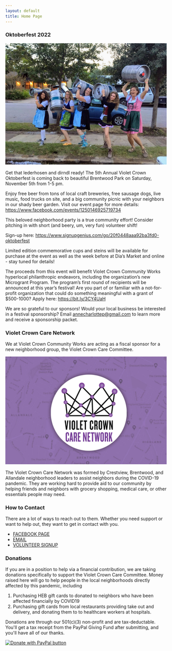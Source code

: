 ```yaml
---
layout: default
title: Home Page
---
```


### Oktoberfest 2022

<img src="img/octoberfest_women.jpg" class="img-responsive">

Get that lederhosen and dirndl ready!  The 5th Annual Violet Crown Oktoberfest is coming back to
beautiful Brentwood Park on Saturday, November 5th from 1-5 pm. 

Enjoy free beer from tons of local craft breweries, free sausage dogs,  live music,
food trucks on site, and a big community picnic with your neighbors in our shady beer
garden.  Visit our event page for more details: https://www.facebook.com/events/1250146925719734

This beloved neighborhood party is a true community effort!  Consider pitching in
with short (and beery, um, very fun) volunteer shift!

Sign-up here: https://www.signupgenius.com/go/20f0448aaa92ba3fd0-oktoberfest

Limited edition commemorative cups and steins will be available for purchase at the event as well as the
week before at Dia’s Market and online - stay tuned for details!

The proceeds from this event will benefit Violet Crown Community Works hyperlocal philanthropic
endeavors, including the organization’s new Microgrant Program. The program’s first round of recipients
will be announced at this year’s festival!  Are you part of or familiar with a not-for-profit organization
that could do something meaningful with a grant of $500-1000? Apply here: https://bit.ly/3CY4UaH

We are so grateful to our sponsors! Would your local business be interested in a festival
sponsorship? Email annecharlottep@gmail.com to learn more and receive a sponsorship packet.

### Violet Crown Care Network

We at Violet Crown Community Works are acting as a fiscal sponsor for a new neighborhood group, the Violet Crown Care Committee.

<img src="img/vc_care_map.jpg" class="img-responsive">

The Violet Crown Care Network was formed by Crestview, Brentwood, and
Allandale neighborhood leaders to assist neighbors during the COVID-19
pandemic. They are working hard to provide aid to our community by helping
friends and neighbors with grocery shopping, medical care, or other essentials
people may need. 
 
### How to Contact

There are a lot of ways to reach out to them. Whether you need support or want
to help out, they want to get in contact with you. 
 
* [FACEBOOK PAGE](https://www.facebook.com/vccnetwork/)
* [EMAIL](mailto:violetcrowncare@gmail.com)
* [VOLUNTEER SIGNUP](https://docs.google.com/forms/d/e/1FAIpQLSc8GbpIWmlVHxkWkKOcXkMb55urYt1Tr7aQkwssprV4HlYyeA/viewform)

### Donations

If you are in a position to help via a financial contribution, we are taking donations specifically 
to support the Violet Crown Care Committee. Money raised here will go to
help people in the local neighborhoods directly affected by this pandemic, including

1. Purchasing HEB gift cards to donated to neighbors who have been affected
   financially by COVID19
2. Purchasing gift cards from local restaurants providing take out and
   delivery, and donating them to to healthcare workers at hospitals.

Donations are through our 501(c)(3) non-profit and are tax-deductable. You'll
get a tax receipt from the PayPal Giving Fund after submitting, and you'll
have all of our thanks.

<a href="https://paypal.com/us/fundraiser/charity/1726667"><img src="https://www.paypalobjects.com/en_US/i/btn/btn_donateCC_LG.gif" border="0" title="PayPal - The safer, easier way to pay online!" alt="Donate with PayPal button" class="center-block"/></a>

